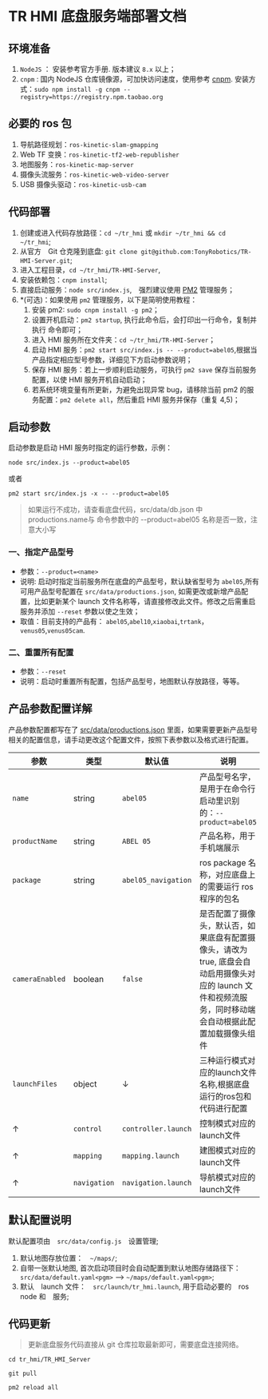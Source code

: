 # TR HMI 底盘服务端部署文档

## 环境准备

1. `NodeJS` ： 安装参考官方手册. 版本建议 `8.x` 以上；
2. `cnpm` : 国内 NodeJS 仓库镜像源，可加快访问速度，使用参考 [cnpm](https://npm.taobao.org). 安装方式：`sudo npm install -g cnpm --registry=https://registry.npm.taobao.org`

## 必要的 ros 包

1. 导航路径规划：`ros-kinetic-slam-gmapping`
2. Web TF 变换：`ros-kinetic-tf2-web-republisher`
3. 地图服务：`ros-kinetic-map-server`
4. 摄像头流服务：`ros-kinetic-web-video-server`
5. USB 摄像头驱动：`ros-kinetic-usb-cam`

## 代码部署

1. 创建或进入代码存放路径：`cd ~/tr_hmi` 或 `mkdir ~/tr_hmi && cd ~/tr_hmi`;
2. 从官方　Git 仓克隆到底盘: `git clone git@github.com:TonyRobotics/TR-HMI-Server.git`;
3. 进入工程目录，`cd ~/tr_hmi/TR-HMI-Server`,
4. 安装依赖包：`cnpm install`;
5. 直接启动服务：`node src/index.js`,　强烈建议使用 [PM2](https://github.com/Unitech/pm2) 管理服务；
6. \*(可选)：如果使用 `pm2` 管理服务，以下是简明使用教程：
   1. 安装 pm2: `sudo cnpm install -g pm2`；
   2. 设置开机启动：`pm2 startup`, 执行此命令后，会打印出一行命令，复制并执行 命令即可；
   3. 进入 HMI 服务所在文件夹：`cd ~/tr_hmi/TR-HMI-Server`；
   4. 启动 HMI 服务：`pm2 start src/index.js -- --product=abel05`,根据当产品指定相应型号参数，详细见下方启动参数说明；
   5. 保存 HMI 服务：若上一步顺利启动服务，可执行 `pm2 save` 保存当前服务配置，以使 HMI 服务开机自动启动；
   6. 若系统环境变量有所更新，为避免出现异常 bug，请移除当前 pm2 的服务配置：`pm2 delete all`，然后重启 HMI 服务并保存（重复 4,5)；

## 启动参数

启动参数是启动 HMI 服务时指定的运行参数，示例：

`node src/index.js --product=abel05`

或者

`pm2 start src/index.js -x -- --product=abel05`
> 如果运行不成功，请查看底盘代码，src/data/db.json 中 productions.name与 命令参数中的 --product=abel05 名称是否一致，注意大小写

### 一、指定产品型号

* 参数：`--product=<name>`
* 说明: 启动时指定当前服务所在底盘的产品型号，默认缺省型号为 `abel05`,所有可用产品型号配置在 `src/data/productions.json`, 如需更改或新增产品配置，比如更新某个 launch 文件名称等，请直接修改此文件。修改之后需重启服务并添加 `--reset` 参数以使之生效；
* 取值：目前支持的产品有： `abel05`,`abel10`,`xiaobai`,`trtank`，`venus05`,`venus05cam`.

### 二、重置所有配置

* 参数：`--reset`
* 说明：启动时重置所有配置，包括产品型号，地图默认存放路径，等等。


## 产品参数配置详解

产品参数配置都写在了 [src/data/productions.json](../../src/data/productions.json) 里面，如果需要更新产品型号相关的配置信息，请手动更改这个配置文件，按照下表参数以及格式进行配置。

|参数|类型|默认值|说明|
|-|-|-|-|
|`name`|string|`abel05`|产品型号名字，是用于在命令行启动里识别的：`--product=abel05`|
|`productName`|string|`ABEL 05`|产品名称，用于手机端展示|
|`package`|string|`abel05_navigation`|ros package 名称，对应底盘上的需要运行 ros 程序的包名|
|`cameraEnabled`|boolean|`false`|是否配置了摄像头，默认否，如果底盘有配置摄像头，请改为 true, 底盘会自动启用摄像头对应的 launch 文件和视频流服务，同时移动端会自动根据此配置加载摄像头组件|
|`launchFiles`|object|↓|三种运行模式对应的launch文件名称,根据底盘运行的ros包和代码进行配置|
|↑|`control`|`controller.launch`|控制模式对应的 launch文件|
|↑|`mapping`|`mapping.launch`|建图模式对应的 launch文件|
|↑|`navigation`|`navigation.launch`|导航模式对应的 launch文件|


## 默认配置说明

默认配置项由　`src/data/config.js`　设置管理;

1. 默认地图存放位置：　`~/maps/`;
2. 自带一张默认地图, 首次启动项目时会自动配置到默认地图存储路径下：　`src/data/default.yaml<pgm>` --> `~/maps/default.yaml<pgm>`;
3. 默认　launch 文件：　`src/launch/tr_hmi.launch`, 用于启动必要的　ros node 和　服务;

## 代码更新

> 更新底盘服务代码直接从 git 仓库拉取最新即可，需要底盘连接网络。

```shell
cd tr_hmi/TR_HMI_Server

git pull

pm2 reload all
```